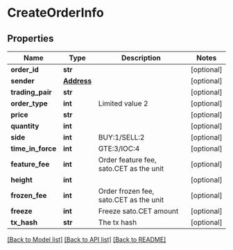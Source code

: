 # CreateOrderInfo

## Properties
Name | Type | Description | Notes
------------ | ------------- | ------------- | -------------
**order_id** | **str** |  | [optional] 
**sender** | [**Address**](Address.md) |  | [optional] 
**trading_pair** | **str** |  | [optional] 
**order_type** | **int** | Limited value 2 | [optional] 
**price** | **str** |  | [optional] 
**quantity** | **int** |  | [optional] 
**side** | **int** | BUY:1/SELL:2 | [optional] 
**time_in_force** | **int** | GTE:3/IOC:4 | [optional] 
**feature_fee** | **int** | Order feature fee, sato.CET as the unit | [optional] 
**height** | **int** |  | [optional] 
**frozen_fee** | **int** | Order frozen fee, sato.CET as the unit | [optional] 
**freeze** | **int** | Freeze sato.CET amount | [optional] 
**tx_hash** | **str** | The tx hash | [optional] 

[[Back to Model list]](../README.md#documentation-for-models) [[Back to API list]](../README.md#documentation-for-api-endpoints) [[Back to README]](../README.md)


